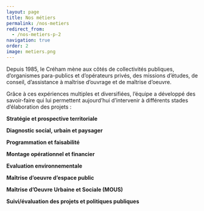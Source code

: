 ```yaml
---
layout: page
title: Nos métiers
permalink: /nos-metiers
redirect_from:
  - /nos-metiers-p-2
navigation: true
order: 2
image: metiers.png
---
```


Depuis 1985, le Créham mène aux côtés de collectivités publiques, d’organismes para-publics et d’opérateurs privés, des missions d’études, de conseil, d’assistance à maîtrise d’ouvrage et de maîtrise d’oeuvre.

Grâce à ces expériences multiples et diversifiées, l’équipe a développé des savoir-faire qui lui permettent aujourd’hui d’intervenir à différents stades d’élaboration des projets :

__Stratégie et prospective territoriale__

__Diagnostic social, urbain et paysager__

__Programmation et faisabilité__

__Montage opérationnel et financier__

__Evaluation environnementale__

__Maîtrise d’oeuvre d’espace public__

__Maîtrise d’Oeuvre Urbaine et Sociale (MOUS)__

__Suivi/évaluation des projets et politiques publiques__
